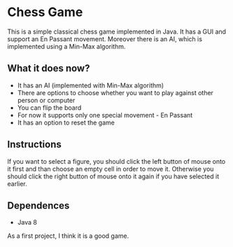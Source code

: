 # Chess Game
This is a simple classical chess game implemented in Java. It has a GUI and support an En Passant movement. Moreover there is an AI, which is implemented using a Min-Max algorithm.

## What it does now?
 - It has an AI (implemented with Min-Max algorithm)
 - There are options to choose whether you want to play against other person or computer
 - You can flip the board
 - For now it supports only one special movement - En Passant
 - It has an option to reset the game
 
## Instructions
If you want to select a figure, you should click the left button of mouse onto it first and than choose an empty cell in order to move it. Otherwise you should click the right button of mouse onto it again if you have selected it earlier.

## Dependences
 - Java 8
 
 As a first project, I think it is a good game.
